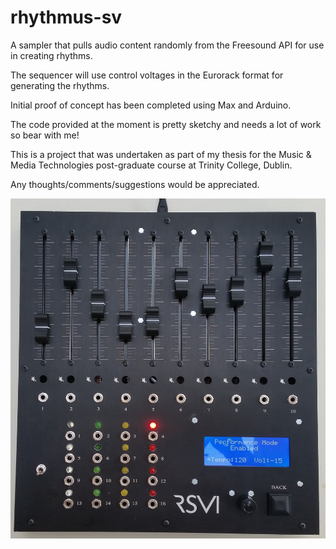 # rhythmus-sv

A sampler that pulls audio content randomly from the Freesound API for use in creating rhythms. 

The sequencer will use control voltages in the Eurorack format for generating the rhythms.

Initial proof of concept has been completed using Max and Arduino.

The code provided at the moment is pretty sketchy and needs a lot of work so bear with me!

This is a project that was undertaken as part of my thesis for the Music & Media Technologies post-graduate course at Trinity College, Dublin.

Any thoughts/comments/suggestions would be appreciated.



![alt text](https://raw.githubusercontent.com/jack-alexander-ie/rhythmus-sv/master/images/physical_unit/rhythmus_sv.jpg)
